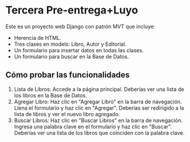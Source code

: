 # Tercera Pre-entrega+Luyo

Este es un proyecto web Django con patrón MVT que incluye:

- Herencia de HTML.
- Tres clases en models: Libro, Autor y Editorial.
- Un formulario para insertar datos en todas las clases.
- Un formulario para buscar en la Base de Datos.

## Cómo probar las funcionalidades

1. Lista de Libros: Accede a la página principal. Deberías ver una lista de los libros en la Base de Datos.
2. Agregar Libro: Haz clic en "Agregar Libro" en la barra de navegación. Llena el formulario y haz clic en "Agregar". Deberías ser redirigido a la lista de libros y ver el nuevo libro agregado.
3. Buscar Libros: Haz clic en "Buscar Libros" en la barra de navegación. Ingresa una palabra clave en el formulario y haz clic en "Buscar". Deberías ver una lista de los libros que coinciden con la palabra clave.